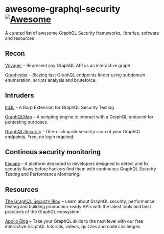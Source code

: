 # awesome-graphql-security [![Awesome](https://awesome.re/badge-flat2.svg)](https://awesome.re)
A curated list of awesome GraphQL Security frameworks, libraries, software and resources


## Recon

[Voyager](https://github.com/IvanGoncharov/graphql-voyager) – Represent any GraphQL API as an interactive graph

[Graphinder](https://github.com/Escape-Technologies/graphinder) – Blazing fast GraphQL endpoints finder using subdomain enumeration, scripts analysis and bruteforce.
## Intruders

[InQL](https://github.com/doyensec/inql) - A Burp Extension for GraphQL Security Testing

[GraphQLMap](https://github.com/swisskyrepo/GraphQLmap) – A scripting engine to interact with a GraphQL endpoint for pentesting purposes.

[GraphQL.Security](https://github.com/swisskyrepo/GraphQLmap) – One-click quick security scan of your GraphQL endpoints. Free, no login required.

## Continous security monitoring

[Escape](https://escape.tech) – A platform dedcated to developers designed to detect and fix security flaws before hackers find them with continuous GraphQL Security Testing and Performance Monitoring.

## Resources

[The GraphQL Security Blog](https://blog.escape.tech/9-graphql-security-best-practices/) – Learn about GraphQL security, performance, testing and building production-ready APIs with the latest tools and best practices of the GraphQL ecosystem.

[Apollo Blog](https://www.apollographql.com/blog/graphql/security/9-ways-to-secure-your-graphql-api-security-checklist/) – Take your GraphQL skills to the next level with our free interactive GraphQL tutorials, videos, quizzes and code challenges 
